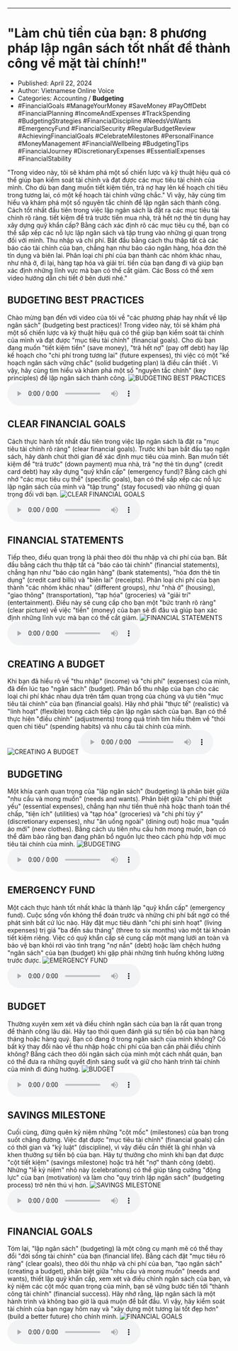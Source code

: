 
---

# "Làm chủ tiền của bạn: 8 phương pháp lập ngân sách tốt nhất để thành công về mặt tài chính!"

- Published: April 22, 2024
- Author: Vietnamese Online Voice
- Categories: Accounting / **Budgeting**
- #FinancialGoals #ManageYourMoney #SaveMoney #PayOffDebt #FinancialPlanning #IncomeAndExpenses #TrackSpending #BudgetingStrategies #FinancialDiscipline #NeedsVsWants #EmergencyFund #FinancialSecurity #RegularBudgetReview #AchievingFinancialGoals #CelebrateMilestones #PersonalFinance #MoneyManagement #FinancialWellbeing #BudgetingTips #FinancialJourney #DiscretionaryExpenses #EssentialExpenses #FinancialStability

"Trong video này, tôi sẽ khám phá một số chiến lược và kỹ thuật hiệu quả có thể giúp bạn kiểm soát tài chính và đạt được các mục tiêu tài chính của mình. Cho dù bạn đang muốn tiết kiệm tiền, trả nợ hay lên kế hoạch chi tiêu trong tương lai, có một kế hoạch tài chính vững chắc." Vì vậy, hãy cùng tìm hiểu và khám phá một số nguyên tắc chính để lập ngân sách thành công. Cách tốt nhất đầu tiên trong việc lập ngân sách là đặt ra các mục tiêu tài chính rõ ràng. tiết kiệm để trả trước tiền mua nhà, trả hết nợ thẻ tín dụng hay xây dựng quỹ khẩn cấp? Bằng cách xác định rõ các mục tiêu cụ thể, bạn có thể sắp xếp các nỗ lực lập ngân sách và tập trung vào những gì quan trọng đối với mình. Thu nhập và chi phí. Bắt đầu bằng cách thu thập tất cả các báo cáo tài chính của bạn, chẳng hạn như báo cáo ngân hàng, hóa đơn thẻ tín dụng và biên lai. Phân loại chi phí của bạn thành các nhóm khác nhau, như nhà ở, đi lại, hàng tạp hóa và giải trí. tiền của bạn đang đi và giúp bạn xác định những lĩnh vực mà bạn có thể cắt giảm. Các Boss có thể xem video hướng dẫn chi tiết ở bên dưới nhé."


## BUDGETING BEST PRACTICES

Chào mừng bạn đến với video của tôi về "các phương pháp hay nhất về lập ngân sách" (budgeting best practices)! Trong video này, tôi sẽ khám phá một số chiến lược và kỹ thuật hiệu quả có thể giúp bạn kiểm soát tài chính của mình và đạt được "mục tiêu tài chính" (financial goals). Cho dù bạn đang muốn "tiết kiệm tiền" (save money), "trả hết nợ" ​​(pay off debt) hay lập kế hoạch cho "chi phí trong tương lai" (future expenses), thì việc có một "kế hoạch ngân sách vững chắc" (solid budgeting plan) là điều cần thiết . Vì vậy, hãy cùng tìm hiểu và khám phá một số "nguyên tắc chính" (key principles) để lập ngân sách thành công.
![BUDGETING BEST PRACTICES](https://http-archiver-apis-production-80.schnworks.com/storage/images/transitions/2024-04-22/transition-18262184669-Montserrat-Medium-512DA8.jpg)
<audio controls>
    <source src="https://http-archiver-apis-production-80.schnworks.com/storage/audio/file-34415148941.mp3" type="audio/mpeg">
</audio>



## CLEAR FINANCIAL GOALS

Cách thực hành tốt nhất đầu tiên trong việc lập ngân sách là đặt ra "mục tiêu tài chính rõ ràng" (clear financial goals). Trước khi bạn bắt đầu tạo ngân sách, hãy dành chút thời gian để xác định mục tiêu của mình. Bạn muốn tiết kiệm để "trả trước" (down payment) mua nhà, trả "nợ thẻ tín dụng" (credit card debt) hay xây dựng "quỹ khẩn cấp" (emergency fund)? Bằng cách ghi nhớ "các mục tiêu cụ thể" (specific goals), bạn có thể sắp xếp các nỗ lực lập ngân sách của mình và "tập trung" (stay focused) vào những gì quan trọng đối với bạn.
![CLEAR FINANCIAL GOALS](https://http-archiver-apis-production-80.schnworks.com/storage/images/transitions/2024-04-22/transition--3808593440-Montserrat-Black-880E4F.jpg)
<audio controls>
    <source src="https://http-archiver-apis-production-80.schnworks.com/storage/audio/file-25912864582.mp3" type="audio/mpeg">
</audio>



## FINANCIAL STATEMENTS

Tiếp theo, điều quan trọng là phải theo dõi thu nhập và chi phí của bạn. Bắt đầu bằng cách thu thập tất cả "báo cáo tài chính" (financial statements), chẳng hạn như "báo cáo ngân hàng" (bank statements), "hóa đơn thẻ tín dụng" (credit card bills) và "biên lai" (receipts). Phân loại chi phí của bạn thành "các nhóm khác nhau" (different groups), như "nhà ở" (housing), "giao thông" (transportation), "tạp hóa" (groceries) và "giải trí" (entertainment). Điều này sẽ cung cấp cho bạn một "bức tranh rõ ràng" (clear picture) về việc "tiền" (money) của bạn sẽ đi đâu và giúp bạn xác định những lĩnh vực mà bạn có thể cắt giảm.
![FINANCIAL STATEMENTS](https://http-archiver-apis-production-80.schnworks.com/storage/images/transitions/2024-04-22/transition--2103584186-Montserrat-Medium-1A237E.jpg)
<audio controls>
    <source src="https://http-archiver-apis-production-80.schnworks.com/storage/audio/file-2999561260.mp3" type="audio/mpeg">
</audio>



## CREATING A BUDGET

Khi bạn đã hiểu rõ về "thu nhập" (income) và "chi phí" (expenses) của mình, đã đến lúc tạo "ngân sách" (budget). Phân bổ thu nhập của bạn cho các loại chi phí khác nhau dựa trên tầm quan trọng của chúng và ưu tiên "mục tiêu tài chính" của bạn (financial goals). Hãy nhớ phải "thực tế" (realistic) và "linh hoạt" (flexible) trong cách tiếp cận lập ngân sách của bạn. Bạn có thể thực hiện "điều chỉnh" (adjustments) trong quá trình tìm hiểu thêm về "thói quen chi tiêu" (spending habits) và nhu cầu tài chính của mình.
![CREATING A BUDGET](https://http-archiver-apis-production-80.schnworks.com/storage/images/transitions/2024-04-22/transition--30130623679-Montserrat-Black-9C27B0.jpg)
<audio controls>
    <source src="https://http-archiver-apis-production-80.schnworks.com/storage/audio/file-18388952643.mp3" type="audio/mpeg">
</audio>



## BUDGETING

Một khía cạnh quan trọng của "lập ngân sách" (budgeting) là phân biệt giữa "nhu cầu và mong muốn" (needs and wants). Phân biệt giữa "chi phí thiết yếu" (essential expenses), chẳng hạn như tiền thuê nhà hoặc thanh toán thế chấp, "tiện ích" (utilities) và "tạp hóa" (groceries) và "chi phí tùy ý" (discretionary expenses), như "ăn uống ngoài" (dining out) hoặc mua "quần áo mới" (new clothes). Bằng cách ưu tiên nhu cầu hơn mong muốn, bạn có thể đảm bảo rằng bạn đang phân bổ nguồn lực theo cách phù hợp với mục tiêu tài chính của mình.
![BUDGETING](https://http-archiver-apis-production-80.schnworks.com/storage/images/transitions/2024-04-22/transition--12875483485-Montserrat-Black-283593.jpg)
<audio controls>
    <source src="https://http-archiver-apis-production-80.schnworks.com/storage/audio/file-20606438726.mp3" type="audio/mpeg">
</audio>



## EMERGENCY FUND

Một cách thực hành tốt nhất khác là thành lập "quỹ khẩn cấp" (emergency fund). Cuộc sống vốn không thể đoán trước và những chi phí bất ngờ có thể phát sinh bất cứ lúc nào. Hãy đặt mục tiêu dành "chi phí sinh hoạt" (living expenses) trị giá "ba đến sáu tháng" (three to six months) vào một tài khoản tiết kiệm riêng. Việc có quỹ khẩn cấp sẽ cung cấp một mạng lưới an toàn và bảo vệ bạn khỏi rơi vào tình trạng "nợ nần" (debt) hoặc làm chệch hướng "ngân sách" của bạn (budget) khi gặp phải những tình huống không lường trước được.
![EMERGENCY FUND](https://http-archiver-apis-production-80.schnworks.com/storage/images/transitions/2024-04-22/transition--60288710462-Montserrat-Bold-7B1FA2.jpg)
<audio controls>
    <source src="https://http-archiver-apis-production-80.schnworks.com/storage/audio/file-7682319447.mp3" type="audio/mpeg">
</audio>



## BUDGET

Thường xuyên xem xét và điều chỉnh ngân sách của bạn là rất quan trọng để thành công lâu dài. Hãy tạo thói quen đánh giá sự tiến bộ của bạn hàng tháng hoặc hàng quý. Bạn có đang ở trong ngân sách của mình không? Có bất kỳ thay đổi nào về thu nhập hoặc chi phí của bạn cần phải điều chỉnh không? Bằng cách theo dõi ngân sách của mình một cách nhất quán, bạn có thể đưa ra những quyết định sáng suốt và giữ cho hành trình tài chính của mình đi đúng hướng.
![BUDGET](https://http-archiver-apis-production-80.schnworks.com/storage/images/transitions/2024-04-22/transition--20293948842-Montserrat-Medium-7B1FA2.jpg)
<audio controls>
    <source src="https://http-archiver-apis-production-80.schnworks.com/storage/audio/file-2713933514.mp3" type="audio/mpeg">
</audio>



## SAVINGS MILESTONE

Cuối cùng, đừng quên kỷ niệm những "cột mốc" (milestones) của bạn trong suốt chặng đường. Việc đạt được "mục tiêu tài chính" (financial goals) cần có thời gian và "kỷ luật" (discipline), vì vậy điều cần thiết là ghi nhận và khen thưởng sự tiến bộ của bạn. Hãy tự thưởng cho mình khi bạn đạt được "cột tiết kiệm" (savings milestone) hoặc trả hết "nợ" thành công (debt). Những "lễ kỷ niệm" nhỏ này (celebrations) có thể giúp tăng cường "động lực" của bạn (motivation) và làm cho "quy trình lập ngân sách" (budgeting process) trở nên thú vị hơn.
![SAVINGS MILESTONE](https://http-archiver-apis-production-80.schnworks.com/storage/images/transitions/2024-04-22/transition--14473196726-Montserrat-SemiBold-1A237E.jpg)
<audio controls>
    <source src="https://http-archiver-apis-production-80.schnworks.com/storage/audio/file-8774839223.mp3" type="audio/mpeg">
</audio>



## FINANCIAL GOALS

Tóm lại, "lập ngân sách" (budgeting) là một công cụ mạnh mẽ có thể thay đổi "đời sống tài chính" của bạn (financial life). Bằng cách đặt "mục tiêu rõ ràng" (clear goals), theo dõi thu nhập và chi phí của bạn, "tạo ngân sách" (creating a budget), phân biệt giữa "nhu cầu và mong muốn" (needs and wants), thiết lập quỹ khẩn cấp, xem xét và điều chỉnh ngân sách của bạn, và kỷ niệm các cột mốc quan trọng của mình, bạn sẽ vững bước tiến tới "thành công tài chính" (financial success). Hãy nhớ rằng, lập ngân sách là một hành trình và không bao giờ là quá muộn để bắt đầu. Vì vậy, hãy kiểm soát tài chính của bạn ngay hôm nay và "xây dựng một tương lai tốt đẹp hơn" (build a better future) cho chính mình.
![FINANCIAL GOALS](https://http-archiver-apis-production-80.schnworks.com/storage/images/transitions/2024-04-22/transition--30063462479-Montserrat-ExtraBold-4A148C.jpg)
<audio controls>
    <source src="https://http-archiver-apis-production-80.schnworks.com/storage/audio/file-3079488065.mp3" type="audio/mpeg">
</audio>

